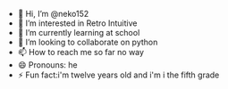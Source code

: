 - 👋 Hi, I’m @neko152
- 👀 I’m interested in Retro Intuitive 
- 🌱 I’m currently learning at school
- 💞️ I’m looking to collaborate on python
- 📫 How to reach me so far no way
- 😄 Pronouns: he
- ⚡ Fun fact:i'm twelve years old and i'm i the fifth grade

<!---
neko152/neko152 is a ✨ special ✨ repository because its `README.md` (this file) appears on your GitHub profile.
You can click the Preview link to take a look at your changes.
--->
